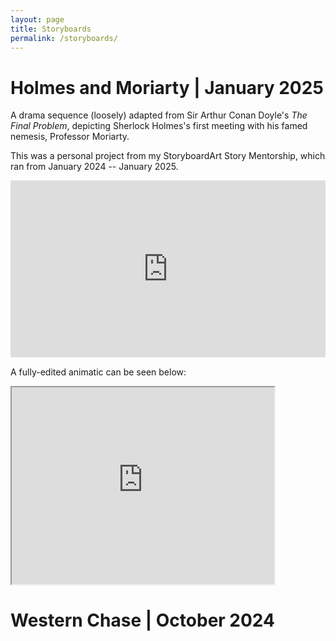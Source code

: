 ```yaml
---
layout: page
title: Storyboards
permalink: /storyboards/
---
```


# Holmes and Moriarty | January 2025

A drama sequence (loosely) adapted from Sir Arthur Conan Doyle's *The Final Problem*, depicting Sherlock Holmes's first meeting with his famed nemesis, Professor Moriarty.

This was a personal project from my StoryboardArt Story Mentorship, which ran from January 2024 -- January 2025.

<div style="left: 0; width: 100%; height: 0; position: relative; padding-bottom: 56.1972%;">
<iframe src="https://speakerdeck.com/lilhuang113/holmes-and-moriarty" style="top: 0; left: 0; width: 100%; height: 100%; position: absolute; border: 0;" allowfullscreen scrolling="no">
</iframe>
</div>

A fully-edited animatic can be seen below:

<iframe width="420" height="315"
src="https://www.youtube.com/watch?v=bhL5Gn70Ngg">
</iframe> 


# Western Chase | October 2024





